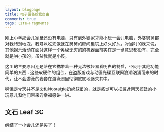 ```yaml
---
layout: blogpage
title: 电子设备给我自由
comments: true
tags: Life-Fragments
---
```


刚上小学那会儿家里还没有电脑，只有到外婆家才能小玩一会儿电脑，外婆舅舅都对我特别地宠，我可以吃完饭就在舅舅的房间里玩上好久好久。对当时的我来说，其他娱乐活动在面对这样一个奥秘无穷的的机器面前实在是一点意思都没有，完全就是哄小孩的。虽然我就是小孩。

这里的主要原因还是落在它携带着一种无法被轻易看明白的特质，不同于其他功能简单的东西.. 这些软硬件的组合，在盗版游戏与动画光碟互联网浪潮汹涌而来的时代，让不会游泳的我套在游泳圈里彻彻底底地迷失其中。

啊但是今天并不是来和Nostalgia奶奶叙旧的，就是感觉可以把最近两天捣鼓的小玩意儿和他们带来的幸福感讲一讲。

## 文石 Leaf 3C

纠结了一小会儿还是买了！

